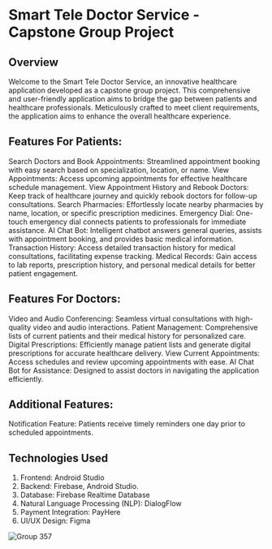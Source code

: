 # Smart Tele Doctor Service - Capstone Group Project

## Overview
Welcome to the Smart Tele Doctor Service, an innovative healthcare application developed as a capstone group project. This comprehensive and user-friendly application aims to bridge the gap between patients and healthcare professionals. Meticulously crafted to meet client requirements, the application aims to enhance the overall healthcare experience.

## Features For Patients:
Search Doctors and Book Appointments: Streamlined appointment booking with easy search based on specialization, location, or name.
View Appointments: Access upcoming appointments for effective healthcare schedule management.
View Appointment History and Rebook Doctors: Keep track of healthcare journey and quickly rebook doctors for follow-up consultations.
Search Pharmacies: Effortlessly locate nearby pharmacies by name, location, or specific prescription medicines.
Emergency Dial: One-touch emergency dial connects patients to professionals for immediate assistance.
AI Chat Bot: Intelligent chatbot answers general queries, assists with appointment booking, and provides basic medical information.
Transaction History: Access detailed transaction history for medical consultations, facilitating expense tracking.
Medical Records: Gain access to lab reports, prescription history, and personal medical details for better patient engagement.

## Features For Doctors:
Video and Audio Conferencing: Seamless virtual consultations with high-quality video and audio interactions.
Patient Management: Comprehensive lists of current patients and their medical history for personalized care.
Digital Prescriptions: Efficiently manage patient lists and generate digital prescriptions for accurate healthcare delivery.
View Current Appointments: Access schedules and review upcoming appointments with ease.
AI Chat Bot for Assistance: Designed to assist doctors in navigating the application efficiently.

## Additional Features:
Notification Feature: Patients receive timely reminders one day prior to scheduled appointments.

## Technologies Used
1. Frontend: Android Studio
2. Backend: Firebase, Android Studio. 
3. Database: Firebase Realtime Database
4. Natural Language Processing (NLP): DialogFlow
5. Payment Integration: PayHere
6. UI/UX Design: Figma


![Group 357](https://github.com/NethmiSilva/Tele-Doc/assets/91644460/6f110eb4-c23f-4f81-bf46-764317b7429d)
